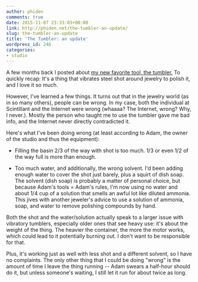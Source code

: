 ```yaml
---
author: phiden
comments: true
date: 2015-11-07 23:33:03+00:00
link: http://phiden.net/the-tumbler-an-update/
slug: the-tumbler-an-update
title: 'The Tumbler: an update'
wordpress_id: 246
categories:
- studio
---
```


A few months back I posted about [my new favorite tool, the tumbler.](http://phiden.net/the-tumbler/) To quickly recap: It's a thing that vibrates steel shot around jewelry to polish it, and I love it so much.

However, I've learned a few things. It turns out that in the jewelry world (as in so many others), people can be wrong. In my case, both the individual at Scintillant and the Internet were wrong (whaaaa? The Internet, wrong? Why, I never.). Mostly the person who taught me to use the tumbler gave me bad info, and the Internet never directly contradicted it. 

Here's what I've been doing wrong (at least according to Adam, the owner of the studio and thus the equipment):






  * Filling the basin 2/3 of the way with shot is too much. 1/3 or even 1/2 of the way full is more than enough.



  * Too much water, and additionally, the wrong solvent. I'd been adding enough water to cover the shot just barely, plus a squirt of dish soap. The solvent (dish soap) is probably a matter of personal choice, but because Adam's tools = Adam's rules, I'm now using no water and about 1/4 cup of a solution that smells an awful lot like diluted ammonia. This jives with another jeweler's advice to use a solution of ammonia, soap, and water to remove polishing compounds by hand.




Both the shot and the water/solution actually speak to a larger issue with vibratory tumblers, especially older ones that see heavy use: it's about the weight of the thing. The heavier the container, the more the motor works, which could lead to it potentially burning out. I don't want to be responsible for that.

Plus, it's working just as well with less shot and a different solvent, so I have no complaints. The only other thing that I could be doing "wrong" is the amount of time I leave the thing running -- Adam swears a half-hour should do it, but unless someone's waiting, I still let it run for about twice as long. 

